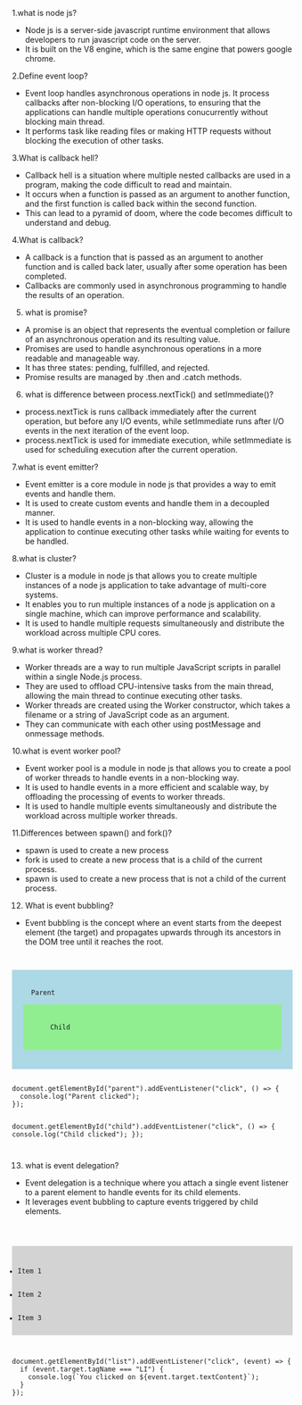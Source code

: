 1.what is node js?
- Node js is a server-side javascript runtime environment that allows developers to run javascript code on the server.
- It is built on the V8 engine, which is the same engine that powers google chrome.

2.Define event loop?
- Event loop handles asynchronous operations in node js. It process callbacks after non-blocking I/O operations, to ensuring that the applications can handle
multiple operations conucurrently without blocking main thread.
- It performs task like reading files or making HTTP requests without blocking the execution of other tasks.

3.What is callback hell?
- Callback hell is a situation where multiple nested callbacks are used in a program, making the code difficult to read and maintain.
- It occurs when a function is passed as an argument to another function, and the first function is called back within the second function.
- This can lead to a pyramid of doom, where the code becomes difficult to understand and debug.

4.What is callback?
- A callback is a function that is passed as an argument to another function and is called back later, usually after some operation has been completed.
- Callbacks are commonly used in asynchronous programming to handle the results of an operation.

5. what is promise?
- A promise is an object that represents the eventual completion or failure of an asynchronous operation and its resulting value.
- Promises are used to handle asynchronous operations in a more readable and manageable way.
- It has three states: pending, fulfilled, and rejected.
- Promise results are managed by .then and .catch methods.

6. what is difference between process.nextTick() and setImmediate()?
- process.nextTick is runs callback immediately after the current operation, but before any I/O events, while setImmediate runs after I/O events in the
next iteration of the event loop.
- process.nextTick is used for immediate execution, while setImmediate is used for scheduling execution after the current operation.

7.what is event emitter?
- Event emitter is a core module in node js that provides a way to emit events and handle them.
- It is used to create custom events and handle them in a decoupled manner.
- It is used to handle events in a non-blocking way, allowing the application to continue executing other tasks while waiting for events to be handled.

8.what is cluster?
- Cluster is a module in node js that allows you to create multiple instances of a node js application to take advantage of multi-core systems.
- It enables you to run multiple instances of a node js application on a single machine, which can improve performance and scalability.
- It is used to handle multiple requests simultaneously and distribute the workload across multiple CPU cores.

9.what is worker thread?
- Worker threads are a way to run multiple JavaScript scripts in parallel within a single Node.js process.
- They are used to offload CPU-intensive tasks from the main thread, allowing the main thread to continue executing other tasks.
- Worker threads are created using the Worker constructor, which takes a filename or a string of JavaScript code as an argument.
- They can communicate with each other using postMessage and onmessage methods.

10.what is event worker pool?
- Event worker pool is a module in node js that allows you to create a pool of worker threads to handle events in a non-blocking way.
- It is used to handle events in a more efficient and scalable way, by offloading the processing of events to worker threads.
- It is used to handle multiple events simultaneously and distribute the workload across multiple worker threads.

11.Differences between spawn() and fork()?
- spawn is used to create a new process
- fork is used to create a new process that is a child of the current process.
- spawn is used to create a new process that is not a child of the current process.

12. What is event bubbling?
- Event bubbling is the concept where an event starts from the deepest element (the target) and propagates upwards through its ancestors in the 
DOM tree until it reaches the root.
<code>
<!-- html code -->
<div id="parent" style="padding: 20px; background-color: lightblue;">
  Parent
  <div id="child" style="padding: 20px; background-color: lightgreen;">
    Child
  </div>
</div>
<!-- Scriptcode -->
document.getElementById("parent").addEventListener("click", () => {
  console.log("Parent clicked");
});

document.getElementById("child").addEventListener("click", () => {
  console.log("Child clicked");
});

</code>

13. what is event delegation?
- Event delegation is a technique where you attach a single event listener to a parent element to handle events for its child elements. 
- It leverages event bubbling to capture events triggered by child elements.
<code>
<!-- html code -->
<ul id="list" style="padding: 10px; background-color: lightgray;">
  <li>Item 1</li>
  <li>Item 2</li>
  <li>Item 3</li>
</ul>
<!-- scriptcode -->
document.getElementById("list").addEventListener("click", (event) => {
  if (event.target.tagName === "LI") {
    console.log(`You clicked on ${event.target.textContent}`);
  }
});

</code>
